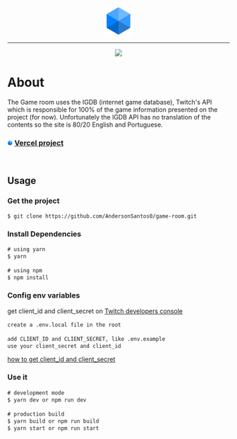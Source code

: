<br />
<p align="center"><img height="64px" src="./public/favicon.png" /></p>
<hr />

<p align="center"><img src="https://game-room.vercel.app/assets/image/preview.png"></p>


# About

The Game room uses the IGDB (internet game database), Twitch's API which is responsible for 100% of the game information presented on the project (for now). Unfortunately the IGDB API has no translation of the contents so the site is 80/20 English and Portuguese.

### <img height="12" src="./public/favicon.png" /> [Vercel project](https://game-room.vercel.app/home)

<br />

## Usage

### Get the project

```
$ git clone https://github.com/AndersonSantos0/game-room.git
```

### Install Dependencies

```
# using yarn
$ yarn

# using npm
$ npm install
```

### Config env variables

get client_id and client_secret on
[Twitch developers console](https://dev.twitch.tv/console)

```
create a .env.local file in the root

add CLIENT_ID and CLIENT_SECRET, like .env.example
use your client_secret and client_id 
```
[how to get client_id and client_secret](https://api-docs.igdb.com/#about)

### Use it

```
# development mode
$ yarn dev or npm run dev

# production build
$ yarn build or npm run build
$ yarn start or npm run start
```
